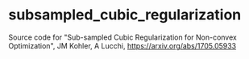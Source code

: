 # subsampled_cubic_regularization
Source code for "Sub-sampled Cubic Regularization for Non-convex Optimization", JM Kohler, A Lucchi, https://arxiv.org/abs/1705.05933
